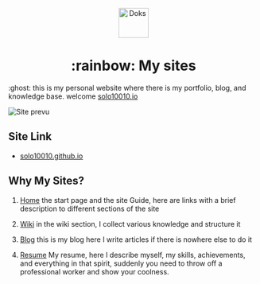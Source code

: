 <p align="center">
  <a href="https://getdoks.org/">
    <img alt="Doks" src="https://doks.netlify.app/doks.svg" width="60">
  </a>
</p>

<h1 align="center">
  :rainbow: My sites
</h1>

<p>:ghost: this is my personal website where there is my portfolio, blog, and knowledge base. welcome <a href="https://solo10010.github.io">solo10010.io</a></p>

![Site prevu](https://i.imgur.com/xt6zzKF.png)

## Site Link

- [solo10010.github.io](https://solo10010.github.io/)

## Why My Sites?



1. [Home](https://solo10010.github.io/) the start page and the site Guide, here are links with a brief description to different sections of the site

2. [Wiki](https://solo10010.github.io/docs/prologue/introduction/) in the wiki section, I collect various knowledge and structure it

3. [Blog](https://solo10010.github.io/blog/) this is my blog here I write articles if there is nowhere else to do it

4. [Resume](https://solo10010.github.io/resume/) My resume, here I describe myself, my skills, achievements, and everything in that spirit, suddenly you need to throw off a professional worker and show your coolness.

